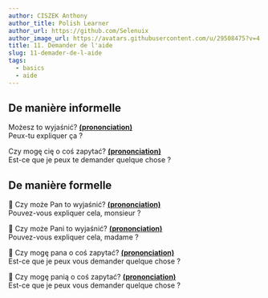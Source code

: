 ```yaml
---
author: CISZEK Anthony
author_title: Polish Learner
author_url: https://github.com/Selenuix
author_image_url: https://avatars.githubusercontent.com/u/29508475?v=4
title: 11. Demander de l'aide
slug: 11-demader-de-l-aide
tags:
  - basics
  - aide
---
```


## De manière informelle

Możesz to wyjaśnić? **[(prononciation)](https://cdn.selenuix.tools/polonais/public/audio/11-1.mp3)** <br />
Peux-tu expliquer ça ?

Czy mogę cię o coś zapytać? **[(prononciation)](https://cdn.selenuix.tools/polonais/public/audio/11-2.mp3)** <br />
Est-ce que je peux te demander quelque chose ?

## De manière formelle

:man: Czy może Pan to wyjaśnić? **[(prononciation)](https://cdn.selenuix.tools/polonais/public/audio/11-3.mp3)** <br />
Pouvez-vous expliquer cela, monsieur ?

:woman: Czy może Pani to wyjaśnić? **[(prononciation)](https://cdn.selenuix.tools/polonais/public/audio/11-4.mp3)** <br />
Pouvez-vous expliquer cela, madame ?

:man: Czy mogę pana o coś zapytać? **[(prononciation)](https://cdn.selenuix.tools/polonais/public/audio/11-5.mp3)** <br />
Est-ce que je peux vous demander quelque chose ?

:woman: Czy mogę panią o coś zapytać? **[(prononciation)](https://cdn.selenuix.tools/polonais/public/audio/11-6.mp3)** <br />
Est-ce que je peux vous demander quelque chose ?
